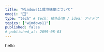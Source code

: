 ```yaml
---
title: "Windows11環境構築について"
emoji: "🪟"
type: "tech" # tech: 技術記事 / idea: アイデア
topics: ["windows11"]
published: false
# published_at: 2099-08-03
---
```


hello
